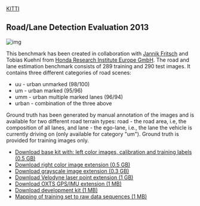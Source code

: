 [KITTI](http://www.cvlibs.net/datasets/kitti/eval_road.php) 

## Road/Lane Detection Evaluation 2013

![img](http://www.cvlibs.net/datasets/kitti/images/header_road.jpg)

This benchmark has been created in collaboration with [Jannik Fritsch](mailto:Jannik.Fritsch@honda-ri.de) and Tobias Kuehnl from [Honda Research Institute Europe GmbH](http://www.honda-ri.de/tiki-index.php?page=Welcome). The road and lane estimation benchmark consists of 289 training and 290 test images. It contains three different categories of road scenes:

- uu - urban unmarked (98/100)
- um - urban marked (95/96)
- umm - urban multiple marked lanes (96/94)
- urban - combination of the three above

Ground truth has been generated by manual annotation of the images and is available for two different road terrain types: road - the road area, i.e, the composition of all lanes, and lane - the ego-lane, i.e., the lane the vehicle is currently driving on (only available for category "um"). Ground truth is provided for training images only.

- [Download base kit with: left color images, calibration and training labels (0.5 GB)](http://www.cvlibs.net/download.php?file=data_road.zip)
- [Download right color image extension (0.5 GB)](http://www.cvlibs.net/download.php?file=data_road_right.zip)
- [Download grayscale image extension (0.3 GB)](http://www.cvlibs.net/download.php?file=data_road_gray.zip)
- [Download Velodyne laser point extension (1 GB)](http://www.cvlibs.net/download.php?file=data_road_velodyne.zip)
- [Download OXTS GPS/IMU extension (1 MB)](http://www.cvlibs.net/download.php?file=data_road_oxts.zip)
- [Download development kit (1 MB)](http://kitti.is.tue.mpg.de/kitti/devkit_road.zip)
- [Mapping of training set to raw data sequences (1 MB)](http://kitti.is.tue.mpg.de/kitti/devkit_road_mapping.zip) 